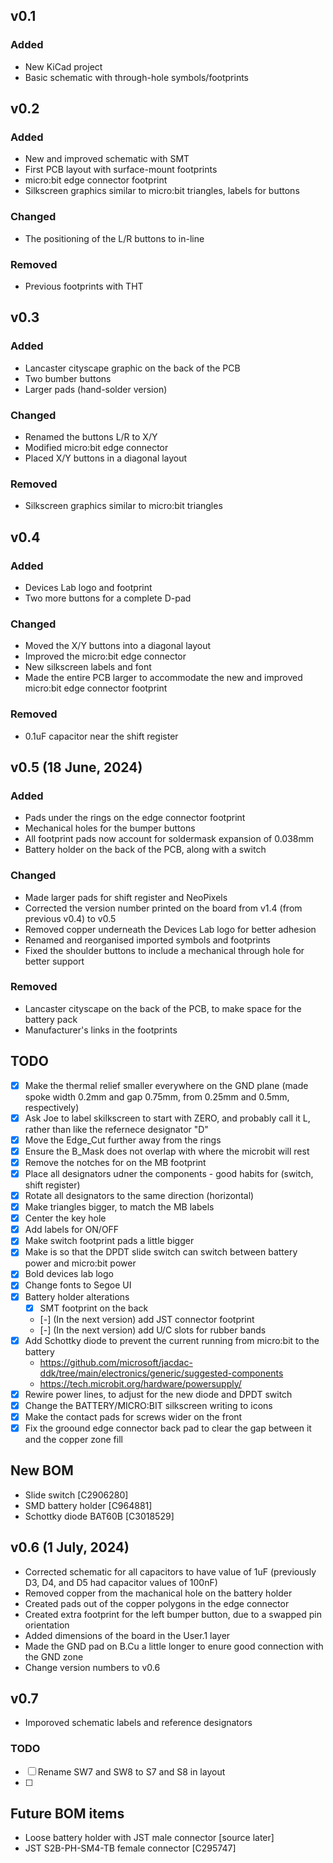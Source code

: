 ## v0.1

### Added

- New KiCad project
- Basic schematic with through-hole symbols/footprints

## v0.2

### Added

- New and improved schematic with SMT
- First PCB layout with surface-mount footprints
- micro:bit edge connector footprint
- Silkscreen graphics similar to micro:bit triangles, labels for buttons

### Changed

- The positioning of the L/R buttons to in-line

### Removed

- Previous footprints with THT

## v0.3

### Added

- Lancaster cityscape graphic on the back of the PCB
- Two bumber buttons
- Larger pads (hand-solder version)

### Changed

- Renamed the buttons L/R to X/Y
- Modified micro:bit edge connector
- Placed X/Y buttons in a diagonal layout

### Removed

- Silkscreen graphics similar to micro:bit triangles

## v0.4

### Added

- Devices Lab logo and footprint
- Two more buttons for a complete D-pad

### Changed

- Moved the X/Y buttons into a diagonal layout
- Improved the micro:bit edge connector
- New silkscreen labels and font
- Made the entire PCB larger to accommodate the new and improved micro:bit edge connector footprint

### Removed

- 0.1uF capacitor near the shift register

## v0.5 (18 June, 2024)

### Added

- Pads under the rings on the edge connector footprint
- Mechanical holes for the bumper buttons
- All footprint pads now account for soldermask expansion of 0.038mm
- Battery holder on the back of the PCB, along with a switch

### Changed

- Made larger pads for shift register and NeoPixels
- Corrected the version number printed on the board from v1.4 (from previous v0.4) to v0.5
- Removed copper underneath the Devices Lab logo for better adhesion
- Renamed and reorganised imported symbols and footprints
- Fixed the shoulder buttons to include a mechanical through hole for better support

### Removed

- Lancaster cityscape on the back of the PCB, to make space for the battery pack
- Manufacturer's links in the footprints

## TODO

- [x] Make the thermal relief smaller everywhere on the GND plane (made spoke width 0.2mm and gap 0.75mm, from 0.25mm and 0.5mm, respectively)
- [x] Ask Joe to label skilkscreen to start with ZERO, and probably call it L, rather than like the refernece designator "D"
- [x] Move the Edge_Cut further away from the rings
- [x] Ensure the B_Mask does not overlap with where the microbit will rest
- [x] Remove the notches for on the MB footprint
- [x] Place all designators udner the components - good habits for (switch, shift register)
- [x] Rotate all designators to the same direction (horizontal)
- [x] Make triangles bigger, to match the MB labels
- [x] Center the key hole
- [x] Add labels for ON/OFF
- [x] Make switch footprint pads a little bigger
- [x] Make is so that the DPDT slide switch can switch between battery power and micro:bit power
- [x] Bold devices lab logo
- [x] Change fonts to Segoe UI
- [x] Battery holder alterations
  - [x] SMT footprint on the back
  - [-] (In the next version) add JST connector footprint
  - [-] (In the next version) add U/C slots for rubber bands
- [x] Add Schottky diode to prevent the current running from micro:bit to the battery
  - https://github.com/microsoft/jacdac-ddk/tree/main/electronics/generic/suggested-components
  - https://tech.microbit.org/hardware/powersupply/
- [x] Rewire power lines, to adjust for the new diode and DPDT switch
- [x] Change the BATTERY/MICRO:BIT silkscreen writing to icons
- [x] Make the contact pads for screws wider on the front
- [x] Fix the groound edge connector back pad to clear the gap between it and the copper zone fill

## New BOM

- Slide switch [C2906280]
- SMD battery holder [C964881]
- Schottky diode BAT60B [C3018529]

## v0.6 (1 July, 2024)

- Corrected schematic for all capacitors to have value of 1uF (previously D3, D4, and D5 had capacitor values of 100nF)
- Removed copper from the machanical hole on the battery holder
- Created pads out of the copper polygons in the edge connector
- Created extra footprint for the left bumper button, due to a swapped pin orientation
- Added dimensions of the board in the User.1 layer
- Made the GND pad on B.Cu a little longer to enure good connection with the GND zone
- Change version numbers to v0.6

## v0.7

- Imporoved schematic labels and reference designators

### TODO

- [ ] Rename SW7 and SW8 to S7 and S8 in layout
- [ ]

## Future BOM items

- Loose battery holder with JST male connector [source later]
- JST S2B-PH-SM4-TB female connector [C295747]

